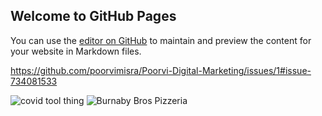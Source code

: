 ## Welcome to GitHub Pages

You can use the [editor on GitHub](https://github.com/poorvimisra/Poorvi-Digital-Marketing/edit/main/README.md) to maintain and preview the content for your website in Markdown files.

https://github.com/poorvimisra/Poorvi-Digital-Marketing/issues/1#issue-734081533

![covid tool thing](https://user-images.githubusercontent.com/73800356/97817530-d8ca5700-1c51-11eb-9ea2-bfc8cc246a36.png)
![Burnaby Bros  Pizzeria](https://user-images.githubusercontent.com/73800356/97817542-eb449080-1c51-11eb-8415-b05bbac3f347.png)
